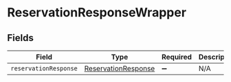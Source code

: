 # ReservationResponseWrapper


## Fields

| Field                                                             | Type                                                              | Required                                                          | Description                                                       |
| ----------------------------------------------------------------- | ----------------------------------------------------------------- | ----------------------------------------------------------------- | ----------------------------------------------------------------- |
| `reservationResponse`                                             | [ReservationResponse](../../models/shared/reservationresponse.md) | :heavy_minus_sign:                                                | N/A                                                               |